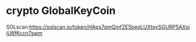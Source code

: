 # crypto GlobalKeyCoin
SOLscan:https://solscan.io/token/HAps7qmQmfZE5beoLUXtqvSGURP5AXsiiU6fKccn7swm
